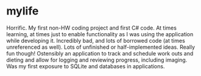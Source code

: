 mylife
======

Horrific. My first non-HW coding project and first C# code. At times learning, at times just to enable functionality as I was using the application while developing it. Incredibly bad, and lots of borrowed code (at times unreferenced as well). Lots of unfinished or half-implemented ideas. Really fun though! Ostensibly an application to track and schedule work outs and dieting and allow for logging and reviewing progress, including imaging. Was my first exposure to SQLite and databases in applications.
